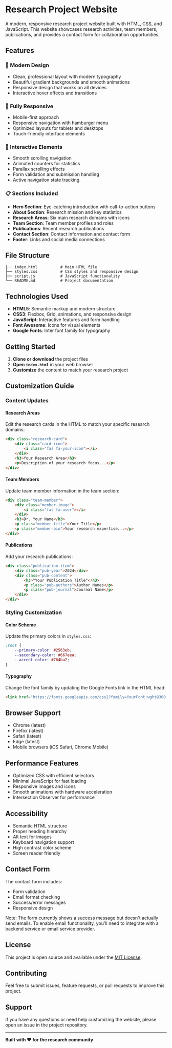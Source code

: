 # Research Project Website

A modern, responsive research project website built with HTML, CSS, and JavaScript. This website showcases research activities, team members, publications, and provides a contact form for collaboration opportunities.

## Features

### 🎨 Modern Design
- Clean, professional layout with modern typography
- Beautiful gradient backgrounds and smooth animations
- Responsive design that works on all devices
- Interactive hover effects and transitions

### 📱 Fully Responsive
- Mobile-first approach
- Responsive navigation with hamburger menu
- Optimized layouts for tablets and desktops
- Touch-friendly interface elements

### 🚀 Interactive Elements
- Smooth scrolling navigation
- Animated counters for statistics
- Parallax scrolling effects
- Form validation and submission handling
- Active navigation state tracking

### 📋 Sections Included
- **Hero Section**: Eye-catching introduction with call-to-action buttons
- **About Section**: Research mission and key statistics
- **Research Areas**: Six main research domains with icons
- **Team Section**: Team member profiles and roles
- **Publications**: Recent research publications
- **Contact Section**: Contact information and contact form
- **Footer**: Links and social media connections

## File Structure

```
├── index.html          # Main HTML file
├── styles.css          # CSS styles and responsive design
├── script.js           # JavaScript functionality
└── README.md           # Project documentation
```

## Technologies Used

- **HTML5**: Semantic markup and modern structure
- **CSS3**: Flexbox, Grid, animations, and responsive design
- **JavaScript**: Interactive features and form handling
- **Font Awesome**: Icons for visual elements
- **Google Fonts**: Inter font family for typography

## Getting Started

1. **Clone or download** the project files
2. **Open `index.html`** in your web browser
3. **Customize** the content to match your research project

## Customization Guide

### Content Updates

#### Research Areas
Edit the research cards in the HTML to match your specific research domains:

```html
<div class="research-card">
    <div class="card-icon">
        <i class="fas fa-your-icon"></i>
    </div>
    <h3>Your Research Area</h3>
    <p>Description of your research focus...</p>
</div>
```

#### Team Members
Update team member information in the team section:

```html
<div class="team-member">
    <div class="member-image">
        <i class="fas fa-user"></i>
    </div>
    <h3>Dr. Your Name</h3>
    <p class="member-title">Your Title</p>
    <p class="member-bio">Your research expertise...</p>
</div>
```

#### Publications
Add your research publications:

```html
<div class="publication-item">
    <div class="pub-year">2024</div>
    <div class="pub-content">
        <h3>"Your Publication Title"</h3>
        <p class="pub-authors">Author Names</p>
        <p class="pub-journal">Journal Name</p>
    </div>
</div>
```

### Styling Customization

#### Color Scheme
Update the primary colors in `styles.css`:

```css
:root {
    --primary-color: #2563eb;
    --secondary-color: #667eea;
    --accent-color: #764ba2;
}
```

#### Typography
Change the font family by updating the Google Fonts link in the HTML head:

```html
<link href="https://fonts.googleapis.com/css2?family=YourFont:wght@300;400;500;600;700&display=swap" rel="stylesheet">
```

## Browser Support

- Chrome (latest)
- Firefox (latest)
- Safari (latest)
- Edge (latest)
- Mobile browsers (iOS Safari, Chrome Mobile)

## Performance Features

- Optimized CSS with efficient selectors
- Minimal JavaScript for fast loading
- Responsive images and icons
- Smooth animations with hardware acceleration
- Intersection Observer for performance

## Accessibility

- Semantic HTML structure
- Proper heading hierarchy
- Alt text for images
- Keyboard navigation support
- High contrast color scheme
- Screen reader friendly

## Contact Form

The contact form includes:
- Form validation
- Email format checking
- Success/error messages
- Responsive design

Note: The form currently shows a success message but doesn't actually send emails. To enable email functionality, you'll need to integrate with a backend service or email service provider.

## License

This project is open source and available under the [MIT License](LICENSE).

## Contributing

Feel free to submit issues, feature requests, or pull requests to improve this project.

## Support

If you have any questions or need help customizing the website, please open an issue in the project repository.

---

**Built with ❤️ for the research community**



